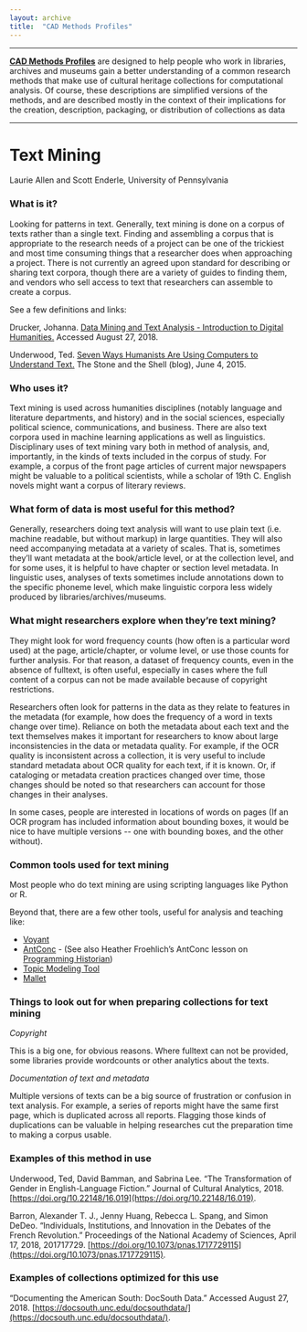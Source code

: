 ```yaml
---
layout: archive
title:  "CAD Methods Profiles"
---
```

---

[**CAD Methods Profiles**](https://collectionsasdata.github.io/methodsprofiles/) are designed to help people who work in libraries, archives and museums gain a better understanding of a common research methods that make use of cultural heritage collections for computational analysis. Of course, these descriptions are simplified versions of the methods, and are described mostly in the context of their implications for the creation, description, packaging, or distribution of collections as data

---

# Text Mining

Laurie Allen and Scott Enderle, University of Pennsylvania 

### What is it?

Looking for patterns in text. Generally, text mining is done on a corpus of texts rather than a single text. Finding and assembling a corpus that is appropriate to the research needs of a project can be one of the trickiest and most time consuming things that a researcher does when approaching a project. There is not currently an agreed upon standard for describing or sharing text corpora, though there are a variety of guides to finding them, and vendors who sell access to text that researchers can assemble to create a corpus.

See a few definitions and links:

Drucker, Johanna. [Data Mining and Text Analysis - Introduction to Digital Humanities.](http://dh101.humanities.ucla.edu/?page_id=48) Accessed August 27, 2018.

Underwood, Ted. [Seven Ways Humanists Are Using Computers to Understand Text.](https://tedunderwood.com/2015/06/04/seven-ways-humanists-are-using-computers-to-understand-text/) The Stone and the Shell (blog), June 4, 2015. 

### Who uses it?

Text mining is used across humanities disciplines (notably language and literature departments, and history) and in the social sciences, especially political science, communications, and business. There are also text corpora used in machine learning applications as well as linguistics. Disciplinary uses of text mining vary both in method of analysis, and, importantly, in the kinds of texts included in the corpus of study. For example, a corpus of the front page articles of current major newspapers might be valuable to a political scientists, while a scholar of 19th C. English novels might want a corpus of literary reviews.

### What form of data is most useful for this method?

Generally, researchers doing text analysis will want to use plain text (i.e. machine readable, but without markup) in large quantities. They will also need accompanying metadata at a variety of scales. That is, sometimes they’ll want metadata at the book/article level, or at the collection level, and for some uses, it is helpful to have chapter or section level metadata. In linguistic uses, analyses of texts sometimes include annotations down to the specific phoneme level, which make linguistic corpora less widely produced by libraries/archives/museums.

### What might researchers explore when they’re text mining?

They might look for word frequency counts (how often is a particular word used) at the page, article/chapter, or volume level, or use those counts for further analysis. For that reason, a dataset of frequency counts, even in the absence of fulltext, is often useful, especially in cases where the full content of a corpus can not be made available because of copyright restrictions.

Researchers often look for patterns in the data as they relate to features in the metadata (for example, how does the frequency of a word in texts change over time). Reliance on both the metadata about each text and the text themselves makes it important for researchers to know about large inconsistencies in the data or metadata quality. For example, if the OCR quality is inconsistent across a collection, it is very useful to include standard metadata about OCR quality for each text, if it is known. Or, if cataloging or metadata creation practices changed over time, those changes should be noted so that researchers can account for those changes in their analyses.

In some cases, people are interested in locations of words on pages (If an OCR program has included information about bounding boxes, it would be nice to have multiple versions -- one with bounding boxes, and the other without). 

### Common tools used for text mining

Most people who do text mining are using scripting languages like Python or R.

Beyond that, there are a few other tools, useful for analysis and teaching like:

* [Voyant](http://voyant-tools.org/)
* [AntConc](http://www.laurenceanthony.net/software/antconc/) - (See also Heather Froehlich’s AntConc lesson on [Programming Historian](https://programminghistorian.org/en/lessons/corpus-analysis-with-antconc))
* [Topic Modeling Tool](https://github.com/senderle/topic-modeling-tool)
* [Mallet](http://mallet.cs.umass.edu/) 

### Things to look out for when preparing collections for text mining

*Copyright* 

This is a big one, for obvious reasons. Where fulltext can not be provided, some libraries provide wordcounts or other analytics about the texts.

*Documentation of text and metadata*

Multiple versions of texts can be a big source of frustration or confusion in text analysis. For example, a series of reports might have the same first page, which is duplicated across all reports. Flagging those kinds of duplications can be valuable in helping researches cut the preparation time to making a corpus usable.

### Examples of this method in use

Underwood, Ted, David Bamman, and Sabrina Lee. “The Transformation of Gender in English-Language Fiction.” Journal of Cultural Analytics, 2018. [https://doi.org/10.22148/16.019](https://doi.org/10.22148/16.019).
 
Barron, Alexander T. J., Jenny Huang, Rebecca L. Spang, and Simon DeDeo. “Individuals, Institutions, and Innovation in the Debates of the French Revolution.” Proceedings of the National Academy of Sciences, April 17, 2018, 201717729. [https://doi.org/10.1073/pnas.1717729115](https://doi.org/10.1073/pnas.1717729115).

### Examples of collections optimized for this use

“Documenting the American South: DocSouth Data.” Accessed August 27, 2018. [https://docsouth.unc.edu/docsouthdata/](https://docsouth.unc.edu/docsouthdata/).
